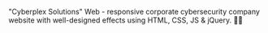 "Cyberplex Solutions" Web - responsive corporate cybersecurity company website with well-designed effects using HTML, CSS, JS & jQuery. 👨‍💻
